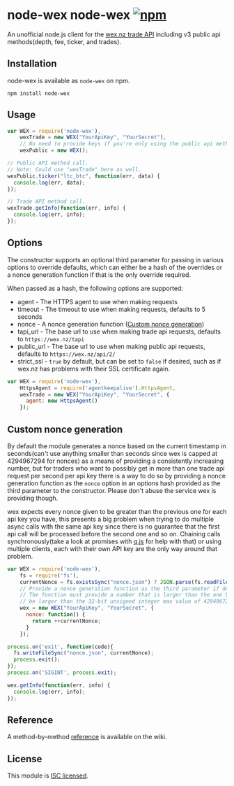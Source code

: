 node-wex node-wex [![npm](https://img.shields.io/npm/dt/node-wex.svg)]()
=====

An unofficial node.js client for the [wex.nz trade API](https://wex.nz/tapi/docs) including v3 public api methods(depth, fee, ticker, and trades).

## Installation

node-wex is available as `node-wex` on npm.

```
npm install node-wex
```

## Usage

```javascript
var WEX = require('node-wex'),
    wexTrade = new WEX("YourApiKey", "YourSecret"),
    // No need to provide keys if you're only using the public api methods.
    wexPublic = new WEX();

// Public API method call.
// Note: Could use "wexTrade" here as well.
wexPublic.ticker("ltc_btc", function(err, data) {
  console.log(err, data);
});

// Trade API method call.
wexTrade.getInfo(function(err, info) {
  console.log(err, info);
});
```

## Options

The constructor supports an optional third parameter for passing in various options to override defaults, which can either be a hash of the overrides or a nonce generation function if that is the only override required.

When passed as a hash, the following options are supported:
* agent - The HTTPS agent to use when making requests
* timeout - The timeout to use when making requests, defaults to 5 seconds
* nonce - A nonce generation function ([Custom nonce generation](#custom-nonce-generation))
* tapi_url - The base url to use when making trade api requests, defaults to `https://wex.nz/tapi`
* public_url - The base url to use when making public api requests, defaults to `https://wex.nz/api/2/`
* strict_ssl - `true` by default, but can be set to `false` if desired, such as if wex.nz has problems with their SSL certificate again.

```javascript
var WEX = require('node-wex'),
    HttpsAgent = require('agentkeepalive').HttpsAgent,
    wexTrade = new WEX("YourApiKey", "YourSecret", {
      agent: new HttpsAgent()
    });
```

## Custom nonce generation

By default the module generates a nonce based on the current timestamp in seconds(can't use anything smaller than seconds since wex is capped at 4294967294 for nonces) as a means of providing a consistently increasing number, but for traders who want to possibly get in more than one trade api request per second per api key there is a way to do so by providing a nonce generation function as the `nonce` option in an options hash provided as the third parameter to the constructor.  Please don't abuse the service wex is providing though.

wex expects every nonce given to be greater than the previous one for each api key you have, this presents a big problem when trying to do multiple async calls with the same api key since there is no guarantee that the first api call will be processed before the second one and so on.  Chaining calls synchronously(take a look at promises with [q.js](https://github.com/kriskowal/q) for help with that) or using multiple clients, each with their own API key are the only way around that problem.

```javascript
var WEX = require('node-wex'),
    fs = require('fs'),
    currentNonce = fs.existsSync("nonce.json") ? JSON.parse(fs.readFileSync("nonce.json")) : 0,
    // Provide a nonce generation function as the third parameter if desired.
    // The function must provide a number that is larger than the one before and must not
    // be larger than the 32-bit unsigned integer max value of 4294967294.
    wex = new WEX("YourApiKey", "YourSecret", {
      nonce: function() {
        return ++currentNonce;
      }
    });

process.on('exit', function(code){
  fs.writeFileSync("nonce.json", currentNonce);
  process.exit();
});
process.on('SIGINT', process.exit);

wex.getInfo(function(err, info) {
  console.log(err, info);
});
```

## Reference

A method-by-method [reference](https://gitlab.com/krieghof/node-wex/wikis/API-Reference) is available on the wiki.

## License

This module is [ISC licensed](https://gitlab.com/krieghof/node-wex/blob/master/LICENSE.txt).
